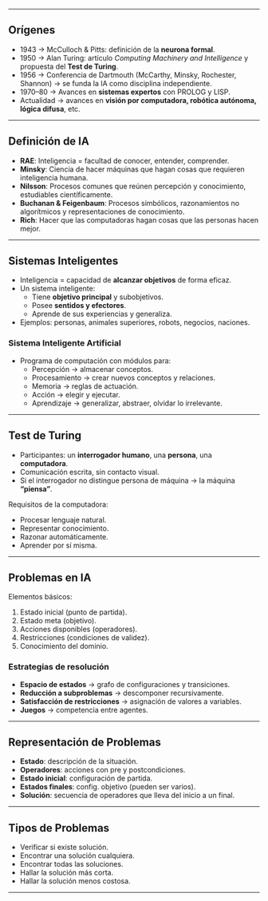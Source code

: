 -- -
## Orígenes
- 1943 → McCulloch & Pitts: definición de la **neurona formal**.  
- 1950 → Alan Turing: artículo *Computing Machinery and Intelligence* y propuesta del **Test de Turing**.  
- 1956 → Conferencia de Dartmouth (McCarthy, Minsky, Rochester, Shannon) → se funda la IA como disciplina independiente.  
- 1970–80 → Avances en **sistemas expertos** con PROLOG y LISP.  
- Actualidad → avances en **visión por computadora, robótica autónoma, lógica difusa**, etc.

---

## Definición de IA
- **RAE**: Inteligencia = facultad de conocer, entender, comprender.  
- **Minsky**: Ciencia de hacer máquinas que hagan cosas que requieren inteligencia humana.  
- **Nilsson**: Procesos comunes que reúnen percepción y conocimiento, estudiables científicamente.  
- **Buchanan & Feigenbaum**: Procesos simbólicos, razonamientos no algorítmicos y representaciones de conocimiento.  
- **Rich**: Hacer que las computadoras hagan cosas que las personas hacen mejor.

---

## Sistemas Inteligentes
- Inteligencia = capacidad de **alcanzar objetivos** de forma eficaz.  
- Un sistema inteligente:
  - Tiene **objetivo principal** y subobjetivos.  
  - Posee **sentidos y efectores**.  
  - Aprende de sus experiencias y generaliza.  
- Ejemplos: personas, animales superiores, robots, negocios, naciones.

### Sistema Inteligente Artificial
- Programa de computación con módulos para:  
  - Percepción → almacenar conceptos.  
  - Procesamiento → crear nuevos conceptos y relaciones.  
  - Memoria → reglas de actuación.  
  - Acción → elegir y ejecutar.  
  - Aprendizaje → generalizar, abstraer, olvidar lo irrelevante.

---

## Test de Turing
- Participantes: un **interrogador humano**, una **persona**, una **computadora**.  
- Comunicación escrita, sin contacto visual.  
- Si el interrogador no distingue persona de máquina → la máquina **“piensa”**.  

Requisitos de la computadora:
- Procesar lenguaje natural.  
- Representar conocimiento.  
- Razonar automáticamente.  
- Aprender por sí misma.

---

## Problemas en IA
Elementos básicos:
1. Estado inicial (punto de partida).  
2. Estado meta (objetivo).  
3. Acciones disponibles (operadores).  
4. Restricciones (condiciones de validez).  
5. Conocimiento del dominio.  

### Estrategias de resolución
- **Espacio de estados** → grafo de configuraciones y transiciones.  
- **Reducción a subproblemas** → descomponer recursivamente.  
- **Satisfacción de restricciones** → asignación de valores a variables.  
- **Juegos** → competencia entre agentes.

---

## Representación de Problemas
- **Estado**: descripción de la situación.  
- **Operadores**: acciones con pre y postcondiciones.  
- **Estado inicial**: configuración de partida.  
- **Estados finales**: config. objetivo (pueden ser varios).  
- **Solución**: secuencia de operadores que lleva del inicio a un final.

---

## Tipos de Problemas
- Verificar si existe solución.  
- Encontrar una solución cualquiera.  
- Encontrar todas las soluciones.  
- Hallar la solución más corta.  
- Hallar la solución menos costosa.  

---
